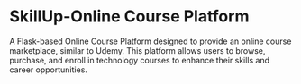 # SkillUp-Online Course Platform
A Flask-based Online Course Platform designed to provide an online course marketplace, similar to Udemy. This platform allows users to browse, purchase, and enroll in technology courses to enhance their skills and career opportunities.
